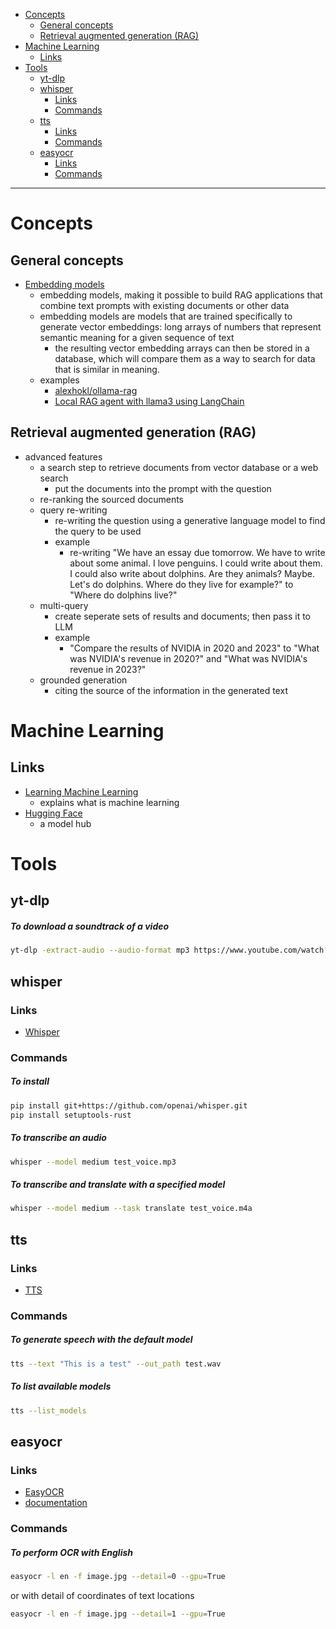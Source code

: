 - [Concepts](#concepts)
  * [General concepts](#general-concepts)
  * [Retrieval augmented generation (RAG)](#retrieval-augmented-generation-rag)
- [Machine Learning](#machine-learning)
  * [Links](#links)
- [Tools](#tools)
  * [yt-dlp](#yt-dlp)
  * [whisper](#whisper)
    + [Links](#links-1)
    + [Commands](#commands)
  * [tts](#tts)
    + [Links](#links-2)
    + [Commands](#commands-1)
  * [easyocr](#easyocr)
    + [Links](#links-3)
    + [Commands](#commands-2)
____

# Concepts

## General concepts

- [Embedding models](https://ollama.com/blog/embedding-models)
  * embedding models, making it possible to build RAG applications that combine
    text prompts with existing documents or other data
  * embedding models are models that are trained specifically to generate vector
    embeddings: long arrays of numbers that represent semantic meaning for
    a given sequence of text
    + the resulting vector embedding arrays can then be stored in a database,
      which will compare them as a way to search for data that is similar in
      meaning.
  * examples
    * [alexhokl/ollama-rag](https://github.com/alexhokl/ollama-rag)
    * [Local RAG agent with llama3 using
      LangChain](https://github.com/langchain-ai/langgraph/blob/main/examples/rag/langgraph_rag_agent_llama3_local.ipynb)

## Retrieval augmented generation (RAG)

- advanced features
  * a search step to retrieve documents from vector database or a web search
    + put the documents into the prompt with the question
  * re-ranking the sourced documents
  * query re-writing
    + re-writing the question using a generative language model to find the
      query to be used
    + example
      + re-writing "We have an essay due tomorrow. We have to write about some animal.
        I love penguins. I could write about them. I could also write about
        dolphins. Are they animals? Maybe. Let's do dolphins. Where do they live
        for example?" to "Where do dolphins live?"
  * multi-query
    + create seperate sets of results and documents; then pass it to LLM
    + example
      + "Compare the results of NVIDIA in 2020 and 2023" to "What was NVIDIA's
        revenue in 2020?" and "What was NVIDIA's revenue in 2023?"
  * grounded generation
    + citing the source of the information in the generated text

# Machine Learning

## Links

- [Learning Machine Learning](https://cloud.google.com/products/ai/ml-comic-1/)
  - explains what is machine learning
- [Hugging Face](https://huggingface.co/)
  - a model hub

# Tools

## yt-dlp

##### To download a soundtrack of a video

```sh
yt-dlp -extract-audio --audio-format mp3 https://www.youtube.com/watch?v=wq9p6Y8RPEs
```

## whisper

### Links

- [Whisper](https://github.com/openai/whisper)

### Commands

##### To install

```sh
pip install git+https://github.com/openai/whisper.git
pip install setuptools-rust
```

##### To transcribe an audio

```sh
whisper --model medium test_voice.mp3
```

##### To transcribe and translate with a specified model

```sh
whisper --model medium --task translate test_voice.m4a
```

## tts

### Links

- [TTS](https://github.com/coqui-ai/TTS)

### Commands

##### To generate speech with the default model

```sh
tts --text "This is a test" --out_path test.wav
```

##### To list available models

```sh
tts --list_models
```

## easyocr

### Links

- [EasyOCR](https://github.com/JaidedAI/EasyOCR)
- [documentation](https://www.jaided.ai/easyocr/)

### Commands

##### To perform OCR with English

```sh
easyocr -l en -f image.jpg --detail=0 --gpu=True
```

or with detail of coordinates of text locations

```sh
easyocr -l en -f image.jpg --detail=1 --gpu=True
```

